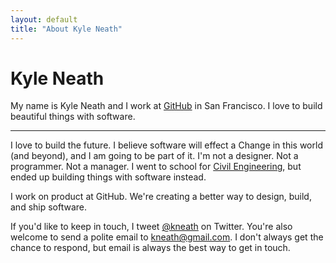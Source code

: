 ```yaml
---
layout: default
title: "About Kyle Neath"
---
```


# Kyle Neath

<p class="intro">
  My name is Kyle Neath and I work at <a href="https://github.com">GitHub</a> in San Francisco. I love to build beautiful things with software.
</p>

----

I love to build the future. I believe software will effect a Change in this world (and beyond), and I am going to be part of it. I'm not a designer. Not a programmer. Not a manager. I went to school for [Civil Engineering](http://assets.warpspire.com/images/site/degree.jpg), but ended up building things with software instead.

I work on product at GitHub. We're creating a better way to design, build, and ship software.

<div class="keep-in-touch">
  <p>
    If you'd like to keep in touch, I tweet <a href="https://twitter.com/kneath">@kneath</a> on Twitter. You're also welcome to send a polite email to <a href="mailto:kneath@gmail.com">kneath@gmail.com</a>. I don't always get the chance to respond, but email is always the best way to get in touch.
  </p>
</div>